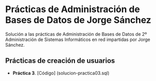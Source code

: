 # Prácticas de Administración de Bases de Datos de Jorge Sánchez

Solución a las prácticas de Administración de Bases de Datos de 2º Administración de Sistemas Informáticos en red impartidas por Jorge Sánchez.

## Prácticas de creación de usuarios
 * **Práctica 3**. [Código] (solucion-practica03.sql)